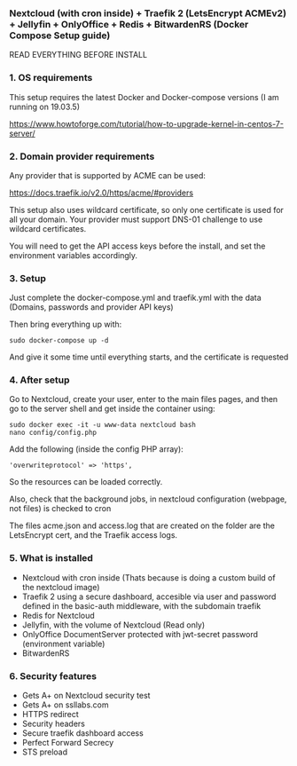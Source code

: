 ### Nextcloud (with cron inside) + Traefik 2 (LetsEncrypt ACMEv2) + Jellyfin + OnlyOffice + Redis + BitwardenRS (Docker Compose Setup guide)

READ EVERYTHING BEFORE INSTALL

### 1. OS requirements

This setup requires the latest Docker and Docker-compose versions (I am running on 19.03.5)

<https://www.howtoforge.com/tutorial/how-to-upgrade-kernel-in-centos-7-server/>

### 2. Domain provider requirements

Any provider that is supported by ACME can be used:

<https://docs.traefik.io/v2.0/https/acme/#providers>

This setup also uses wildcard certificate, so only one certificate is used for all your domain. Your provider must support DNS-01 challenge to use wildcard certificates.

You will need to get the API access keys before the install, and set the environment variables accordingly.

### 3. Setup

Just complete the docker-compose.yml and traefik.yml with the data (Domains, passwords and provider API keys)

Then bring everything up with:

```
sudo docker-compose up -d
```

And give it some time until everything starts, and the certificate is requested

### 4. After setup

Go to Nextcloud, create your user, enter to the main files pages, and then go to the server shell and get inside the container using:

```
sudo docker exec -it -u www-data nextcloud bash
nano config/config.php
```

Add the following (inside the config PHP array):

```
'overwriteprotocol' => 'https',
```

So the resources can be loaded correctly.

Also, check that the background jobs, in nextcloud configuration (webpage, not files) is checked to cron

The files acme.json and access.log that are created on the folder are the LetsEncrypt cert, and the Traefik access logs.

### 5. What is installed

* Nextcloud with cron inside (Thats because is doing a custom build of the nextcloud image)
* Traefik 2 using a secure dashboard, accesible via user and password defined in the basic-auth middleware, with the subdomain traefik
* Redis for Nextcloud
* Jellyfin, with the volume of Nextcloud (Read only)
* OnlyOffice DocumentServer protected with jwt-secret password (environment variable)
* BitwardenRS

### 6. Security features

* Gets A+ on Nextcloud security test
* Gets A+ on ssllabs.com
* HTTPS redirect
* Security headers
* Secure traefik dashboard access
* Perfect Forward Secrecy
* STS preload
